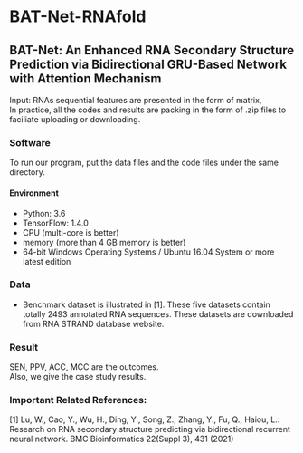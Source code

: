 # BAT-Net-RNAfold
## BAT-Net: An Enhanced RNA Secondary Structure Prediction via Bidirectional GRU-Based Network with Attention Mechanism

Input: RNAs sequential features are presented in the form of matrix,<br />
In practice, all the codes and results are packing in the form of .zip files to faciliate uploading or downloading. 
       
### Software
To run our program, put the data files and the code files under the same directory.
       
#### Environment
* Python: 3.6
* TensorFlow: 1.4.0
* CPU (multi-core is better)
* memory (more than 4 GB memory is better)
* 64-bit Windows Operating Systems / Ubuntu 16.04 System or more latest edition

### Data
* Benchmark dataset is illustrated in [1]. These five datasets contain totally 2493 annotated RNA sequences. These datasets are downloaded from RNA STRAND database website.

### Result
SEN, PPV, ACC, MCC are the outcomes. <br />
Also, we give the case study results.

### Important Related References:
[1] Lu, W., Cao, Y., Wu, H., Ding, Y., Song, Z., Zhang, Y., Fu, Q., Haiou, L.: Research on RNA secondary structure predicting via bidirectional recurrent neural network. BMC Bioinformatics 22(Suppl 3), 431 (2021)


